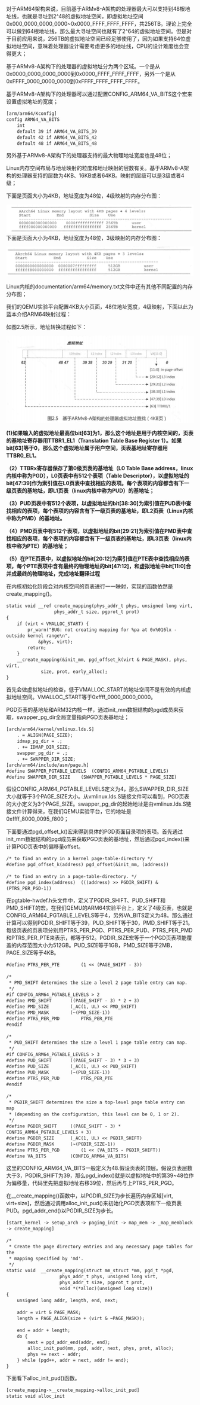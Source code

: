 对于ARM64架构来说，目前基于ARMv8-A架构的处理器最大可以支持到48根地址线，也就是寻址到2^48的虚拟地址空间，即虚拟地址空间0x000_0000_0000_0000~0x0000_FFFF_FFFF_FFFF，共256TB。理论上完全可以做到64根地址线，那么最大寻址空间也就有了2^64的虚拟地址空间。但是对于目前应用来说，256TB的虚拟地址空间已经足够使用了，因为如果支持64位虚拟地址空间，意味着处理器设计需要考虑更多的地址线，CPU的设计难度也会变得更大；

基于ARMv8-A架构下的处理器的虚拟地址分为两个区域。一个是从0x0000_0000_0000_0000到0x0000_FFFF_FFFF_FFFF，另外一个是从0xFFFF_0000_0000_0000到0xFFFF_FFFF_FFFF_FFFF。

基于ARMv8-A架构下的处理器可以通过配置CONFIG_ARM64_VA_BITS这个宏来设置虚拟地址的宽度；

```
[arm/arm64/Kconfig]
config ARM64_VA_BITS
	int 
	default 39 if ARM64_VA_BITS_39
	default 42 if ARM64_VA_BITS_42
	default 48 if ARM64_VA_BITS_48
```

另外基于ARMv8-A架构下的处理器支持的最大物理地址宽度也是48位；

Linux内存空间布局与地址映射的粒度和地址映射的层数有关。基于ARMv8-A架构的处理器支持的层数为4KB、16KB或者64KB。映射的层级可以是3级或者4级；

下面是页面大小为4KB，地址宽度为48位，4级映射的内存分布图：

![](..\picture\4级映射内存分布图.png)下面是页面大小为4KB，地址宽度为48位，3级映射的内存分布图：

![3级映射内存分布图](..\picture\3级映射内存分布图.png)

Linux内核的documentation/arm64/memory.txt文件中还有其他不同配置的内存分布图；

我们的QEMU实验平台配置4KB大小页面，48位地址宽度，4级映射，下面以此为蓝本介绍ARM64映射过程：

如图2.5所示，地址转换过程如下：

![](..\picture\基于ARMv8-A架构的处理器的虚拟地址查找.png)

**(1)如果输入的虚拟地址最高位bit[63]为1，那么这个地址是用于内核空间的，页表的基地址寄存器用TTBR1_EL1（Translation Table Base Register 1）。如果bit[63]等于0，那么这个虚拟地址属于用户空间，页表基地址寄存器用TTBR0_EL1。**

**（2）TTBRx寄存器保存了第0级页表的基地址（L0 Table Base address，linux内核中称为PGD），L0页表中有512个表项（Table Descriptor），以虚拟地址的bit[47:39]作为索引值在L0页表中查找相应的表项。每个表项的内容都含有下一级页表的基地址，即L1页表（linux内核中称为PUD）的基地址；**

**（3）PUD页表中有512个表项，以虚拟地址的bit[38:30]为索引值在PUD表中查找相应的表项，每个表项的内容含有下一级页表的基地址，即L2页表（Linux内核中称为PMD）的基地址。**

**（4）PMD页表中有512个表项，以虚拟地址的bit[29:21]为索引值在PMD表中查找相应的表项，每个表项的内容都含有下一级页表的基地址，即L3页表（linux内核中称为PTE）的基地址；**

**（5）在PTE页表中，以虚拟地址的bit[20:12]为索引值在PTE表中查找相应的表项，每个PTE表项中含有最终的物理地址的bit[47:12]，和虚拟地址中bit[11:0]合并成最终的物理地址，完成地址翻译过程**



在内核初始化阶段会对内核空间的页表进行一一映射，实现的函数依然是create_mapping()。

```
static void __ref create_mapping(phys_addr_t phys, unsigned long virt,
				  phys_addr_t size, pgprot_t prot)
{
	if (virt < VMALLOC_START) {
		pr_warn("BUG: not creating mapping for %pa at 0x%016lx - outside kernel range\n",
			&phys, virt);
		return;
	}
	__create_mapping(&init_mm, pgd_offset_k(virt & PAGE_MASK), phys, virt,
			 size, prot, early_alloc);
}
```

首先会做虚拟地址的检查，低于VMALLOC_START的地址空间不是有效的内核虚拟地址空间。VMALLOC_START等于0xffff_0000_0000_0000。

PGD页表的基地址和ARM32内核一样，通过init_mm数据结构的pgd成员来获取，swapper_pg_dir全局变量指向PGD页表基地址；

```
[arch/arm64/kernel/vmlinux.lds.S]
	. = ALIGN(PAGE_SIZE);
	idmap_pg_dir = .;
	. += IDMAP_DIR_SIZE;
	swapper_pg_dir = .;
	. += SWAPPER_DIR_SIZE;
[arch/arm64/include/asm/page.h]
#define SWAPPER_PGTABLE_LEVELS	(CONFIG_ARM64_PGTABLE_LEVELS)
#define SWAPPER_DIR_SIZE	(SWAPPER_PGTABLE_LEVELS * PAGE_SIZE)
```

假设CONFIG_ARM64_PGTABLE_LEVELS定义为4，那么SWAPPER_DIR_SIZE大小就等于3个PAGE_SIZE大小。从vmlinux.lds.S链接文件可以看到，PGD页表的大小定义为3个PAGE_SIZE。swapper_pg_dir的起始地址是由vmlinux.lds.S链接文件计算得来，在我们QEMU实验平台，它的地址是0xffff_8000_0095_f800；

下面要通过pgd_offset_k()宏来得到具体的PGD页面目录项的表项。首先通过init_mm数据结构的pgd成员来获取PGD页表的基地址，然后通过pgd_index()来计算PGD页表中的偏移量offset。

```
/* to find an entry in a kernel page-table-directory */
#define pgd_offset_k(address) pgd_offset(&init_mm, (address))

/* to find an entry in a page-table-directory. */
#define pgd_index(address)	(((address) >> PGDIR_SHIFT) & (PTRS_PER_PGD-1))
```

在pgtable-hwdef.h头文件中，定义了PGDIR_SHIFT、PUD_SHIFT和PMD_SHIFT的宏。在我们QEMU的ARM64实验平台上，定义了4级页表，也就是CONFIG_ARM64_PGTABLE_LEVELS等于4，另外VA_BITS定义为48。那么通过计算可以得到PGDIR_SHIFT等于39，PUD_SHIFT等于30，PMD_SHIFT等于21。每级页表的页表项分别用PTRS_PER_PGD、PTRS_PER_PUD、PTRS_PER_PMD和PTRS_PER_PTE来表示，都等于512。PGDIR_SIZE宏等于一个PGD页表项能覆盖的内存范围大小为512GB。PUD_SIZE等于1GB，PMD_SIZE等于2MB，PAGE_SIZE等于4KB。

```
#define PTRS_PER_PTE		(1 << (PAGE_SHIFT - 3))

/*
 * PMD_SHIFT determines the size a level 2 page table entry can map.
 */
#if CONFIG_ARM64_PGTABLE_LEVELS > 2
#define PMD_SHIFT		((PAGE_SHIFT - 3) * 2 + 3)
#define PMD_SIZE		(_AC(1, UL) << PMD_SHIFT)
#define PMD_MASK		(~(PMD_SIZE-1))
#define PTRS_PER_PMD		PTRS_PER_PTE
#endif

/*
 * PUD_SHIFT determines the size a level 1 page table entry can map.
 */
#if CONFIG_ARM64_PGTABLE_LEVELS > 3
#define PUD_SHIFT		((PAGE_SHIFT - 3) * 3 + 3)
#define PUD_SIZE		(_AC(1, UL) << PUD_SHIFT)
#define PUD_MASK		(~(PUD_SIZE-1))
#define PTRS_PER_PUD		PTRS_PER_PTE
#endif

/*
 * PGDIR_SHIFT determines the size a top-level page table entry can map
 * (depending on the configuration, this level can be 0, 1 or 2).
 */
#define PGDIR_SHIFT		((PAGE_SHIFT - 3) * CONFIG_ARM64_PGTABLE_LEVELS + 3)
#define PGDIR_SIZE		(_AC(1, UL) << PGDIR_SHIFT)
#define PGDIR_MASK		(~(PGDIR_SIZE-1))
#define PTRS_PER_PGD		(1 << (VA_BITS - PGDIR_SHIFT))
#define VA_BITS			(CONFIG_ARM64_VA_BITS)
```

这里的CONFIG_ARM64_VA_BITS一般定义为48.假设页表的顶层。假设页表层数大于3，PGDIR_SHIFT为39，那么pgd_index()就是以虚拟地址中的第39~48位作为偏移量，代码里先把虚拟地址右移39位，然后再与上PTRS_PER_PGD。

在__create_mapping()函数中，以PGDIR_SIZE为步长遍历内存区域[virt, virt+size]，然后通过调用alloc_init_pud()来初始化PGD页表项和下一级页表PUD。pgd_addr_end()以PGDIR_SIZE为步长。

```\
[start_kernel -> setup_arch -> paging_init -> map_mem -> _map_memblock -> create_mapping]

/*
 * Create the page directory entries and any necessary page tables for the
 * mapping specified by 'md'.
 */
static void  __create_mapping(struct mm_struct *mm, pgd_t *pgd,
				    phys_addr_t phys, unsigned long virt,
				    phys_addr_t size, pgprot_t prot,
				    void *(*alloc)(unsigned long size))
{
	unsigned long addr, length, end, next;

	addr = virt & PAGE_MASK;
	length = PAGE_ALIGN(size + (virt & ~PAGE_MASK));

	end = addr + length;
	do {
		next = pgd_addr_end(addr, end);
		alloc_init_pud(mm, pgd, addr, next, phys, prot, alloc);
		phys += next - addr;
	} while (pgd++, addr = next, addr != end);
}
```

下面看下alloc_init_pud()函数。

```
[create_mapping->__create_mapping->alloc_init_pud]
static void alloc_init
```

